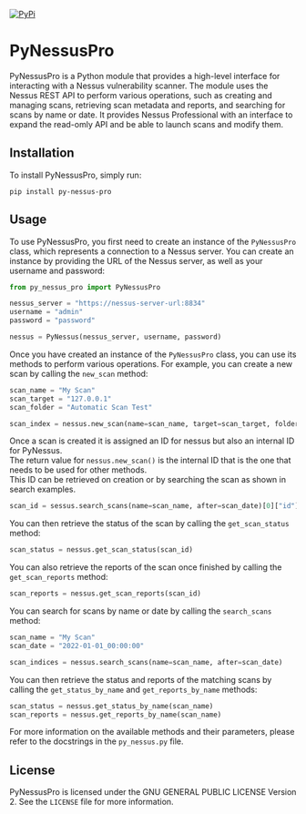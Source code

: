 [![ PyPi ](https://github.com/Matbe34/py-nessus/actions/workflows/pynessus-publish.yml/badge.svg?event=release)](https://github.com/Matbe34/py-nessus-pro/actions/workflows/pynessus-publish.yml)

# PyNessusPro

PyNessusPro is a Python module that provides a high-level interface for interacting with a Nessus vulnerability scanner. The module uses the Nessus REST API to perform various operations, such as creating and managing scans, retrieving scan metadata and reports, and searching for scans by name or date. It provides Nessus Professional with an interface to expand the read-omly API and be able to launch scans and modify them.

## Installation

To install PyNessusPro, simply run:

```
pip install py-nessus-pro
```

## Usage

To use PyNessusPro, you first need to create an instance of the `PyNessusPro` class, which represents a connection to a Nessus server. You can create an instance by providing the URL of the Nessus server, as well as your username and password:

```python
from py_nessus_pro import PyNessusPro

nessus_server = "https://nessus-server-url:8834"
username = "admin"
password = "password"

nessus = PyNessus(nessus_server, username, password)
```

Once you have created an instance of the `PyNessusPro` class, you can use its methods to perform various operations. For example, you can create a new scan by calling the `new_scan` method:

```python
scan_name = "My Scan"
scan_target = "127.0.0.1"
scan_folder = "Automatic Scan Test"

scan_index = nessus.new_scan(name=scan_name, target=scan_target, folder=scan_folder)
```

Once a scan is created it is assigned an ID for nessus but also an internal ID for PyNessus.\
The return value for `nessus.new_scan()` is the internal ID that is the one that needs to be used for other methods.\
This ID can be retrieved on creation or by searching the scan as shown in search examples.

```python
scan_id = sessus.search_scans(name=scan_name, after=scan_date)[0]["id"]
```


You can then retrieve the status of the scan by calling the `get_scan_status` method:

```python
scan_status = nessus.get_scan_status(scan_id)
```

You can also retrieve the reports of the scan once finished by calling the `get_scan_reports` method:

```python
scan_reports = nessus.get_scan_reports(scan_id)
```

You can search for scans by name or date by calling the `search_scans` method:

```python
scan_name = "My Scan"
scan_date = "2022-01-01_00:00:00"

scan_indices = nessus.search_scans(name=scan_name, after=scan_date)
```

You can then retrieve the status and reports of the matching scans by calling the `get_status_by_name` and `get_reports_by_name` methods:

```python
scan_status = nessus.get_status_by_name(scan_name)
scan_reports = nessus.get_reports_by_name(scan_name)
```

For more information on the available methods and their parameters, please refer to the docstrings in the `py_nessus.py` file.

## License

PyNessusPro is licensed under the GNU GENERAL PUBLIC LICENSE Version 2. See the `LICENSE` file for more information.
